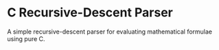 # C Recursive-Descent Parser

A simple recursive-descent parser for evaluating mathematical formulae using pure C.
